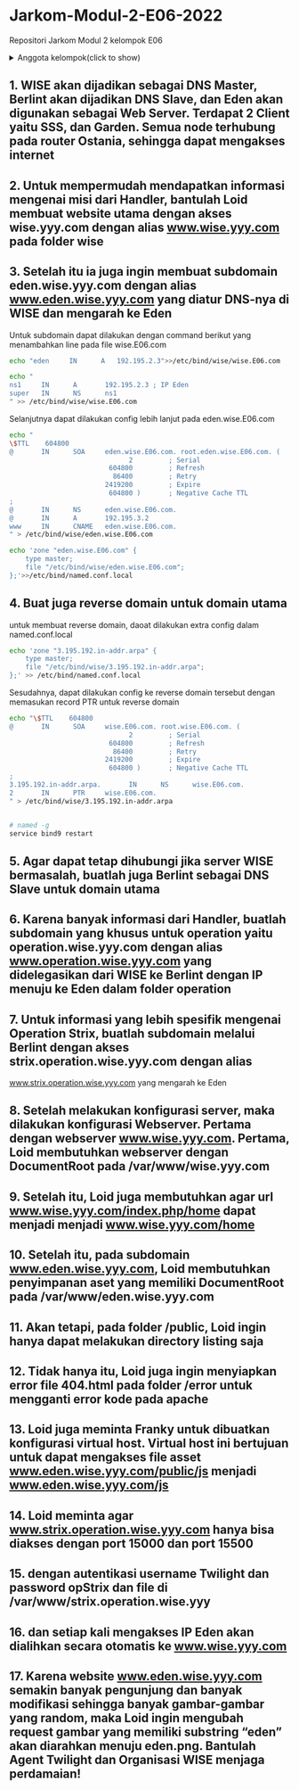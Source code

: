# Jarkom-Modul-2-E06-2022

Repositori Jarkom Modul 2 kelompok E06

<details><summary>Anggota kelompok(click to show)</summary>
<p>

### Kelompok E06 :

1. Billy Brianto 5025201080
2. Atha Dzaky Hidayanto 5025201269
3. Naily Khairiya 5025201244
</p>
</details>

## 1. WISE akan dijadikan sebagai DNS Master, Berlint akan dijadikan DNS Slave, dan Eden akan digunakan sebagai Web Server. Terdapat 2 Client yaitu SSS, dan Garden. Semua node terhubung pada router Ostania, sehingga dapat mengakses internet

## 2. Untuk mempermudah mendapatkan informasi mengenai misi dari Handler, bantulah Loid membuat website utama dengan akses wise.yyy.com dengan alias www.wise.yyy.com pada folder wise

## 3. Setelah itu ia juga ingin membuat subdomain eden.wise.yyy.com dengan alias www.eden.wise.yyy.com yang diatur DNS-nya di WISE dan mengarah ke Eden

Untuk subdomain dapat dilakukan dengan command berikut yang menambahkan line pada file wise.E06.com

```bash
echo "eden     IN      A   192.195.2.3">>/etc/bind/wise/wise.E06.com
```

```bash
echo "
ns1     IN      A       192.195.2.3 ; IP Eden
super   IN      NS      ns1
" >> /etc/bind/wise/wise.E06.com
```

Selanjutnya dapat dilakukan config lebih lanjut pada eden.wise.E06.com

```bash
echo "
\$TTL    604800
@       IN      SOA     eden.wise.E06.com. root.eden.wise.E06.com. (
                              2         ; Serial
                         604800         ; Refresh
                          86400         ; Retry
                        2419200         ; Expire
                         604800 )       ; Negative Cache TTL
;
@       IN      NS      eden.wise.E06.com.
@       IN      A       192.195.3.2
www     IN      CNAME   eden.wise.E06.com.
" > /etc/bind/wise/eden.wise.E06.com

echo 'zone "eden.wise.E06.com" {
    type master;
    file "/etc/bind/wise/eden.wise.E06.com";
};'>>/etc/bind/named.conf.local
```

## 4. Buat juga reverse domain untuk domain utama

untuk membuat reverse domain, daoat dilakukan extra config dalam named.conf.local

```bash
echo 'zone "3.195.192.in-addr.arpa" {
    type master;
    file "/etc/bind/wise/3.195.192.in-addr.arpa";
};' >> /etc/bind/named.conf.local
```

Sesudahnya, dapat dilakukan config ke reverse domain tersebut dengan memasukan record PTR untuk reverse domain

```bash
echo "\$TTL    604800
@       IN      SOA     wise.E06.com. root.wise.E06.com. (
                              2         ; Serial
                         604800         ; Refresh
                          86400         ; Retry
                        2419200         ; Expire
                         604800 )       ; Negative Cache TTL
;
3.195.192.in-addr.arpa.       IN      NS      wise.E06.com.
2       IN      PTR     wise.E06.com.
" > /etc/bind/wise/3.195.192.in-addr.arpa


# named -g
service bind9 restart
```

## 5. Agar dapat tetap dihubungi jika server WISE bermasalah, buatlah juga Berlint sebagai DNS Slave untuk domain utama

## 6. Karena banyak informasi dari Handler, buatlah subdomain yang khusus untuk operation yaitu operation.wise.yyy.com dengan alias www.operation.wise.yyy.com yang didelegasikan dari WISE ke Berlint dengan IP menuju ke Eden dalam folder operation

## 7. Untuk informasi yang lebih spesifik mengenai Operation Strix, buatlah subdomain melalui Berlint dengan akses strix.operation.wise.yyy.com dengan alias

www.strix.operation.wise.yyy.com yang mengarah ke Eden

## 8. Setelah melakukan konfigurasi server, maka dilakukan konfigurasi Webserver. Pertama dengan webserver www.wise.yyy.com. Pertama, Loid membutuhkan webserver dengan DocumentRoot pada /var/www/wise.yyy.com

## 9. Setelah itu, Loid juga membutuhkan agar url www.wise.yyy.com/index.php/home dapat menjadi menjadi www.wise.yyy.com/home

## 10. Setelah itu, pada subdomain www.eden.wise.yyy.com, Loid membutuhkan penyimpanan aset yang memiliki DocumentRoot pada /var/www/eden.wise.yyy.com

## 11. Akan tetapi, pada folder /public, Loid ingin hanya dapat melakukan directory listing saja

## 12. Tidak hanya itu, Loid juga ingin menyiapkan error file 404.html pada folder /error untuk mengganti error kode pada apache

## 13. Loid juga meminta Franky untuk dibuatkan konfigurasi virtual host. Virtual host ini bertujuan untuk dapat mengakses file asset www.eden.wise.yyy.com/public/js menjadi www.eden.wise.yyy.com/js

## 14. Loid meminta agar www.strix.operation.wise.yyy.com hanya bisa diakses dengan port 15000 dan port 15500

## 15. dengan autentikasi username Twilight dan password opStrix dan file di /var/www/strix.operation.wise.yyy

## 16. dan setiap kali mengakses IP Eden akan dialihkan secara otomatis ke www.wise.yyy.com

## 17. Karena website www.eden.wise.yyy.com semakin banyak pengunjung dan banyak modifikasi sehingga banyak gambar-gambar yang random, maka Loid ingin mengubah request gambar yang memiliki substring “eden” akan diarahkan menuju eden.png. Bantulah Agent Twilight dan Organisasi WISE menjaga perdamaian!
